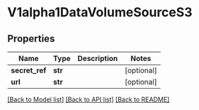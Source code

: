 # V1alpha1DataVolumeSourceS3

## Properties
Name | Type | Description | Notes
------------ | ------------- | ------------- | -------------
**secret_ref** | **str** |  | [optional] 
**url** | **str** |  | [optional] 

[[Back to Model list]](../README.md#documentation-for-models) [[Back to API list]](../README.md#documentation-for-api-endpoints) [[Back to README]](../README.md)


